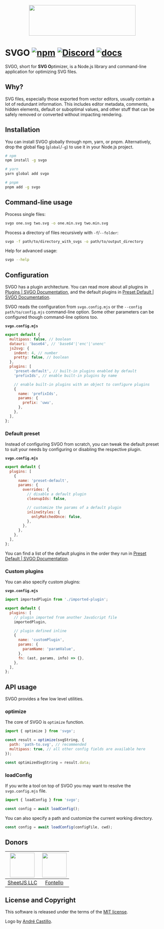 <div align="center">
  <img src="./logo/logo-web.svg" width="348.61" height="100" alt=""/>
</div>

# SVGO [![npm](https://img.shields.io/npm/v/svgo?logo=npm)](https://npmjs.org/package/svgo) [![Discord](https://img.shields.io/discord/815166721315831868?logo=discord&logoColor=white&label=Discord&color=5865F2)](https://discord.gg/z8jX8NYxrE) [![docs](https://img.shields.io/badge/docs-svgo.dev-blue)](https://svgo.dev/)

SVGO, short for **SVG O**ptimizer, is a Node.js library and command-line application for optimizing SVG files.

## Why?

SVG files, especially those exported from vector editors, usually contain a lot of redundant information. This includes editor metadata, comments, hidden elements, default or suboptimal values, and other stuff that can be safely removed or converted without impacting rendering.

## Installation

You can install SVGO globally through npm, yarn, or pnpm. Alternatively, drop the global flag (`global`/`-g`) to use it in your Node.js project.

```sh
# npm
npm install -g svgo

# yarn
yarn global add svgo

# pnpm
pnpm add -g svgo
```

## Command-line usage

Process single files:

```sh
svgo one.svg two.svg -o one.min.svg two.min.svg
```

Process a directory of files recursively with `-f`/`--folder`:

```sh
svgo -f path/to/directory_with_svgs -o path/to/output_directory
```

Help for advanced usage:

```sh
svgo --help
```

## Configuration

SVGO has a plugin architecture. You can read more about all plugins in [Plugins | SVGO Documentation](https://svgo.dev/docs/plugins/), and the default plugins in [Preset Default | SVGO Documentation](https://svgo.dev/docs/preset-default/).

SVGO reads the configuration from `svgo.config.mjs` or the `--config path/to/config.mjs` command-line option. Some other parameters can be configured though command-line options too.

**`svgo.config.mjs`**

```js
export default {
  multipass: false, // boolean
  datauri: 'base64', // 'base64'|'enc'|'unenc'
  js2svg: {
    indent: 4, // number
    pretty: false, // boolean
  },
  plugins: [
    'preset-default', // built-in plugins enabled by default
    'prefixIds', // enable built-in plugins by name

    // enable built-in plugins with an object to configure plugins
    {
      name: 'prefixIds',
      params: {
        prefix: 'uwu',
      },
    },
  ],
};
```

### Default preset

Instead of configuring SVGO from scratch, you can tweak the default preset to suit your needs by configuring or disabling the respective plugin.

**`svgo.config.mjs`**

```js
export default {
  plugins: [
    {
      name: 'preset-default',
      params: {
        overrides: {
          // disable a default plugin
          cleanupIds: false,

          // customize the params of a default plugin
          inlineStyles: {
            onlyMatchedOnce: false,
          },
        },
      },
    },
  ],
};
```

You can find a list of the default plugins in the order they run in [Preset Default | SVGO Documentation](https://svgo.dev/docs/preset-default/#plugins-list).

### Custom plugins

You can also specify custom plugins:

**`svgo.config.mjs`**

```js
import importedPlugin from './imported-plugin';

export default {
  plugins: [
    // plugin imported from another JavaScript file
    importedPlugin,

    // plugin defined inline
    {
      name: 'customPlugin',
      params: {
        paramName: 'paramValue',
      },
      fn: (ast, params, info) => {},
    },
  ],
};
```

## API usage

SVGO provides a few low level utilities.

### optimize

The core of SVGO is `optimize` function.

```js
import { optimize } from 'svgo';

const result = optimize(svgString, {
  path: 'path-to.svg', // recommended
  multipass: true, // all other config fields are available here
});

const optimizedSvgString = result.data;
```

### loadConfig

If you write a tool on top of SVGO you may want to resolve the `svgo.config.mjs` file.

```js
import { loadConfig } from 'svgo';

const config = await loadConfig();
```

You can also specify a path and customize the current working directory.

```js
const config = await loadConfig(configFile, cwd);
```

## Donors

| [<img src="https://sheetjs.com/sketch128.png" width="80">](https://sheetjs.com/) | [<img src="https://raw.githubusercontent.com/fontello/fontello/8.0.0/fontello-image.svg" width="80">](https://fontello.com/) |
| :------------------------------------------------------------------------------: | :--------------------------------------------------------------------------------------------------------------------------: |
|                       [SheetJS LLC](https://sheetjs.com/)                        |                                              [Fontello](https://fontello.com/)                                               |

## License and Copyright

This software is released under the terms of the [MIT license](https://github.com/svg/svgo/blob/main/LICENSE).

Logo by [André Castillo](https://github.com/DerianAndre).
